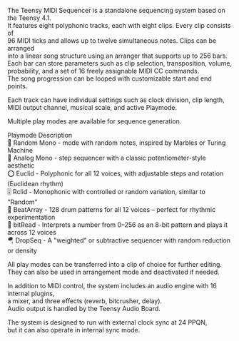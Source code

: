 The Teensy MIDI Sequencer is a standalone sequencing system based on the Teensy 4.1.   
It features eight polyphonic tracks, each with eight clips. Every clip consists of  
96 MIDI ticks and allows up to twelve simultaneous notes. Clips can be arranged   
into a linear song structure using an arranger that supports up to 256 bars.   
Each bar can store parameters such as clip selection, transposition, volume,   
probability, and a set of 16 freely assignable MIDI CC commands.    
The song progression can be looped with customizable start and end points.

Each track can have individual settings such as clock division, clip length,   
MIDI output channel, musical scale, and active Playmode.   
  
Multiple play modes are available for sequence generation.    
   
Playmode	Description    
🎲 Random	Mono  -    mode with random notes, inspired by Marbles or Turing Machine   
🔁 Analog	Mono  -  step sequencer with a classic potentiometer-style aesthetic   
⭕ Euclid     -  	Polyphonic for all 12 voices, with adjustable steps and rotation (Euclidean rhythm)   
🎚 Rclid	      -    Monophonic with controlled or random variation, similar to "Random"   
🥁 BeatArray	-    128 drum patterns for all 12 voices – perfect for rhythmic experimentation   
🧮 bitRead	   -   Interprets a number from 0–256 as an 8-bit pattern and plays it across 12 voices   
🪂 DropSeq	  -    A "weighted" or subtractive sequencer with random reduction or density   

All play modes can be transferred into a clip of choice for further editing.   
They can also be used in arrangement mode and deactivated if needed.   
   
In addition to MIDI control, the system includes an audio engine with 16 internal plugins,   
a mixer, and three effects (reverb, bitcrusher, delay).   
Audio output is handled by the Teensy Audio Board.   
    
The system is designed to run with external clock sync at 24 PPQN,   
but it can also operate in internal sync mode.
